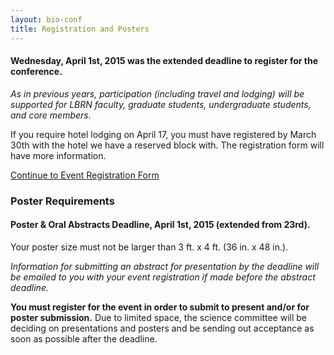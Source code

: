 ```yaml
---
layout: bio-conf
title: Registration and Posters
---
```


#### Wednesday, April 1st, 2015 was the extended deadline to register for the conference.
*As in previous years, participation (including travel and lodging) will be supported for LBRN faculty, graduate students, undergraduate students, and core members.*

<div class="well">
  <p class="text-error">
    If you require hotel lodging on April 17, you must have registered by March 30th with the hotel we have a reserved block with. The registration form will have more information.
  </p>
  
 <a href="https://redcap.lbrn.lsu.edu/surveys/?s=E8PDYFTX3P" class="btn btn-info btn-large">Continue to Event Registration Form</a>
  
</div>


### Poster Requirements
#### Poster & Oral Abstracts Deadline, April 1st, 2015 (extended from 23rd).

Your poster size must not be larger than 3 ft. x 4 ft. (36 in. x 48 in.).

*Information for submitting an abstract for presentation by the deadline will be emailed to you with your event registration if made before the abstract deadline.*

**You must register for the event in order to submit to present and/or for poster submission.** Due to limited space, the science committee will be deciding on presentations and posters and be sending out acceptance as soon as possible after the deadline.

